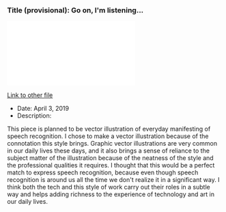 ### Title (provisional): Go on, I'm listening...

![In_Progress](In_Progress.img)

[Link to other file](idea101.md)


- Date: April 3, 2019
- Description: 

This piece is planned to be vector illustration of everyday manifesting of speech recognition. I chose to make a vector illustration because of the connotation this style brings. Graphic vector illustrations are very common in our daily lives these days, and it also brings a sense of reliance to the subject matter of the illustration because of the neatness of the style and the professional qualities it requires. I thought that this would be a perfect match to express speech recognition, because even though speech recognition is around us all the time we don't realize it in a significant way. I think both the tech and this style of work carry out their roles in a subtle way and helps adding richness to the experience of technology and art in our daily lives.
